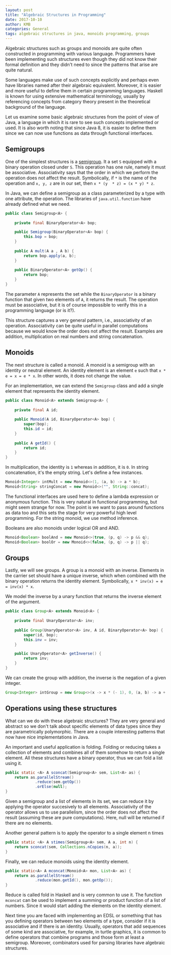 ```yaml
---
layout: post
title: "Algebraic Structures in Programming"
date: 2017-10-10
author: KMB
categories: General
tags: algebraic structures in java, monoids programming, groups
---
```


Algebraic structures such as groups and monoids are quite often constructed
in programming with various language. Programmers have been implementing
such structures even though they did not know their formal definition
and they didn't need to since the patterns that arise are quite natural.

Some languages make use of such concepts explicitly and perhaps even have 
libraries named after their algebraic equivalent. Moreover, it is easier 
and more useful to define them in certain programming languages. Haskell 
is known for using extensive mathematical terminology, usually by referencing 
concepts from category theory present in the theoretical background of the
language.

Let us examine some basic algebraic structures from the point of view of
Java, a language in which it is rare to see such concepts implemented or used.
It is also worth noting that since Java 8, it is easier to define them
since we can now use functions as data through functional interfaces.

## Semigroups ##

One of the simplest structures is a [semigroup](https://en.wikipedia.org/wiki/Semigroup).
It a set `S` equipped with a binary operation closed under `S`. This operation has
one rule, namely it must be associative. Associativity says that the order in which
we perform the operation does not affect the result. Symbolically, if `*` is the name
of the operation and `x, y, z` are in our set, then `x * (y  * z) = (x * y) * z`.

In Java, we can define a semigroup as a class parameterized by a type with one attribute,
the operation. The libraries of `java.util.function` have already defined what we need.

```java
public class Semigroup<A> {
    
    private final BinaryOperator<A> bop; 

    public Semigroup(BinaryOperator<A> bop) {
        this.bop = bop;
    }
    
    public A mult(A a , A b) {
        return bop.apply(a, b);
    }
    
    public BinaryOperator<A> getOp() {
        return bop;
    }    
}
```

The parameter `A` represents the set while the `BinaryOperator` is a binary function that 
given two elements of `A`, it returns the result. The operation must be associative, but it
is of course impossible to verify this in a programming language (or is it?).

This structure captures a very general pattern, i.e., associativity of an operation. Associativity
can be quite useful in parallel computations because we would know the order does not affect the 
result. Examples are addition, multiplication on real numbers and string concatenation.

## Monoids ##

The next structure is called a monoid. A monoid is a semigroup with an identity or neutral element.
An identity element is an element `e` such that `x * e = x = e * x`. In other words, it does not
change the value.

For an implementation, we can extend the `Semigroup` class and add a single element that represents
the identity element.

```java
public class Monoid<A> extends Semigroup<A> {
    
    private final A id;
    
    public Monoid(A id, BinaryOperator<A> bop) {
        super(bop);
        this.id = id;
    }
    
    public A getId() {
        return id;
    }
}
```
In multiplication, the identity is `1` whereas in addition, it is `0`. In string concatenation,
it's the empty string. Let's define a few instances.

```java
Monoid<Integer> intMult = new Monoid<>(1, (a, b) -> a * b);
Monoid<String> stringConcat = new Monoid<>("", String::concat);
```

The functional interfaces are used here to define a lambda expression or anonymous function.
This is very natural in functional programming, but might seem strange for now. The point is
we want to pass around functions as data too and this sets the stage for very powerful
high level programming. For the string monoid, we use method inference.

Booleans are also monoids under logical OR and AND.

```java
Monoid<Boolean> boolAnd = new Monoid<>(true, (p, q) -> p && q);
Monoid<Boolean> boolOr = new Monoid<>(false, (p, q) -> p || q);
```

## Groups ##

Lastly, we will see groups. A group is a monoid with an inverse. Elements in the carrier set
should have a unique inverse, which when combined with the binary operation returns the
identity element. Symbolically, `x * inv(x) = e = inv(x) * x`.

We model the inverse by a unary function that returns the inverse element of the argument.

```java
public class Group<A> extends Monoid<A> {
    
    private final UnaryOperator<A> inv;
    
    public Group(UnaryOperator<A> inv, A id, BinaryOperator<A> bop) {
        super(id, bop);
        this.inv = inv;
    }

    public UnaryOperator<A> getInverse() {
        return inv;
    }
}
```

We can create the group with addition, the inverse is the negation of a given integer.

```java
Group<Integer> intGroup = new Group<>(x -> x * (- 1), 0, (a, b) -> a + b);
```

## Operations using these structures

What can we do with these algebraic structures? They are very general and abstract so
we don't talk about specific elements of data types since they are parametrically 
polymorphic. There are a couple interesting patterns that now have nice implementations
in Java.

An important and useful application is folding. Folding or reducing takes a collection
of elements and combines all of them somehow to return a single element. All these
structures have a binary operator, thus we can fold a list using it.

```java
public static <A> A sconcat(Semigroup<A> sem, List<A> as) {
    return as.parallelStream()
             .reduce(sem.getOp())
             .orElse(null);        
}
```

Given a semigroup and a list of elements in its set, we can reduce it by applying
the operator succesively to all elements. Associativity of the operator allows us
to use parallelism, since the order does not affect the result (assuming these
are pure computations). Here, null will be returned if there are no elements.

Another general pattern is to apply the operator to a single element n times

```java
public static <A> A stimes(Semigroup<A> sem, A a, int n) {
    return sconcat(sem, Collections.nCopies(n, a));
}
```

Finally, we can reduce monoids using the identity element.

```java
public static<A> A mconcat(Monoid<A> mon, List<A> as) {
    return as.parallelStream()
             .reduce(mon.getId(), mon.getOp());
}
```

Reduce is called fold in Haskell and is very common to use it. The function `mconcat`
can be used to implement a summing or product function of a list of numbers. Since it
would start adding the elements on the identity element.

Next time you are faced with implementing an EDSL or something that has you defining
operators between two elements of a type, consider if it is associative and if there
is an identity. Usually, operators that add sequences of some kind are associative,
for example, in turtle graphics, it is common to define operators that combine
programs and those form at least a semigroup. Moreover, combinators used for
parsing libraries have algebraic structures.